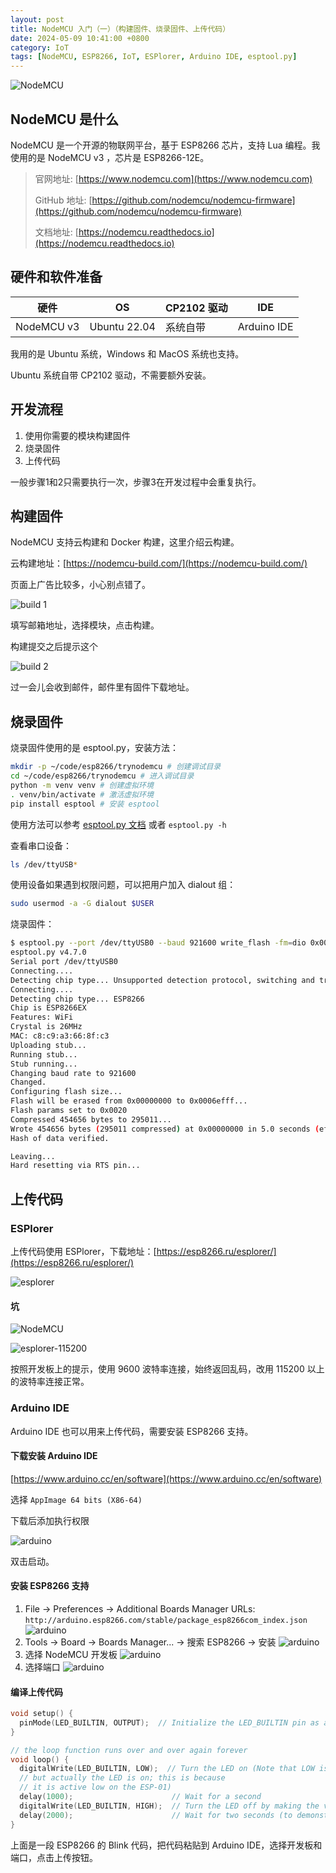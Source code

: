 ```yaml
---
layout: post
title: NodeMCU 入门（一）（构建固件、烧录固件、上传代码）
date: 2024-05-09 10:41:00 +0800
category: IoT
tags: [NodeMCU, ESP8266, IoT, ESPlorer, Arduino IDE, esptool.py]
---
```

![NodeMCU](/assets/img/NodeMCU/NodeMCU-1.jpg)

## NodeMCU 是什么

NodeMCU 是一个开源的物联网平台，基于 ESP8266 芯片，支持 Lua 编程。我使用的是 NodeMCU v3 ，芯片是 ESP8266-12E。

> 官网地址: [https://www.nodemcu.com](https://www.nodemcu.com)
>
> GitHub 地址: [https://github.com/nodemcu/nodemcu-firmware](https://github.com/nodemcu/nodemcu-firmware)
>
> 文档地址: [https://nodemcu.readthedocs.io](https://nodemcu.readthedocs.io)

## 硬件和软件准备

| 硬件 | OS | CP2102 驱动 | IDE |
| --- | --- | --- | --- |
| NodeMCU v3 | Ubuntu 22.04 | 系统自带 | Arduino IDE |

我用的是 Ubuntu 系统，Windows 和 MacOS 系统也支持。

Ubuntu 系统自带 CP2102 驱动，不需要额外安装。

## 开发流程

1. 使用你需要的模块构建固件
2. 烧录固件
3. 上传代码

一般步骤1和2只需要执行一次，步骤3在开发过程中会重复执行。

## 构建固件

NodeMCU 支持云构建和 Docker 构建，这里介绍云构建。

云构建地址：[https://nodemcu-build.com/](https://nodemcu-build.com/)

页面上广告比较多，小心别点错了。

![build 1](/assets/img/NodeMCU/cloud-build-1.png)

填写邮箱地址，选择模块，点击构建。

构建提交之后提示这个

![build 2](/assets/img/NodeMCU/cloud-build-2.png)

过一会儿会收到邮件，邮件里有固件下载地址。

## 烧录固件

烧录固件使用的是 esptool.py，安装方法：

```bash
mkdir -p ~/code/esp8266/trynodemcu # 创建调试目录
cd ~/code/esp8266/trynodemcu # 进入调试目录
python -m venv venv # 创建虚拟环境
. venv/bin/activate # 激活虚拟环境
pip install esptool # 安装 esptool
```

使用方法可以参考 [esptool.py 文档](https://docs.espressif.com/projects/esptool/en/latest/esp32/) 或者 `esptool.py -h`

查看串口设备：

```bash
ls /dev/ttyUSB*
```

使用设备如果遇到权限问题，可以把用户加入 dialout 组：

```bash
sudo usermod -a -G dialout $USER
```

烧录固件：

```bash
$ esptool.py --port /dev/ttyUSB0 --baud 921600 write_flash -fm=dio 0x00000 ~/下载/nodemcu-release-7-modules-2024-05-09-03-10-36-float.bin
esptool.py v4.7.0
Serial port /dev/ttyUSB0
Connecting....
Detecting chip type... Unsupported detection protocol, switching and trying again...
Connecting....
Detecting chip type... ESP8266
Chip is ESP8266EX
Features: WiFi
Crystal is 26MHz
MAC: c8:c9:a3:66:8f:c3
Uploading stub...
Running stub...
Stub running...
Changing baud rate to 921600
Changed.
Configuring flash size...
Flash will be erased from 0x00000000 to 0x0006efff...
Flash params set to 0x0020
Compressed 454656 bytes to 295011...
Wrote 454656 bytes (295011 compressed) at 0x00000000 in 5.0 seconds (effective 729.2 kbit/s)...
Hash of data verified.

Leaving...
Hard resetting via RTS pin...
```

## 上传代码

### ESPlorer

上传代码使用 ESPlorer，下载地址：[https://esp8266.ru/esplorer/](https://esp8266.ru/esplorer/)

![esplorer](/assets/img/NodeMCU/ESPlorer_v0.2.0.png)

#### 坑

![NodeMCU](/assets/img/NodeMCU/NodeMCU-2.jpg)

![esplorer-115200](/assets/img/NodeMCU/ESPlorer_v0.2.0-1.png)

按照开发板上的提示，使用 9600 波特率连接，始终返回乱码，改用 115200 以上的波特率连接正常。

### Arduino IDE

Arduino IDE 也可以用来上传代码，需要安装 ESP8266 支持。

#### 下载安装 Arduino IDE

[https://www.arduino.cc/en/software](https://www.arduino.cc/en/software)

选择 `AppImage 64 bits (X86-64)`

下载后添加执行权限

![arduino](/assets/img/NodeMCU/arduino-ide-5.png)

双击启动。

#### 安装 ESP8266 支持

1. File -> Preferences -> Additional Boards Manager URLs: `http://arduino.esp8266.com/stable/package_esp8266com_index.json`
![arduino](/assets/img/NodeMCU/arduino-ide-1.png)
2. Tools -> Board -> Boards Manager... -> 搜索 ESP8266 -> 安装
![arduino](/assets/img/NodeMCU/arduino-ide-2.png)
3. 选择 NodeMCU 开发板
![arduino](/assets/img/NodeMCU/arduino-ide-3.png)
4. 选择端口
![arduino](/assets/img/NodeMCU/arduino-ide-4.png)

#### 编译上传代码

```c
void setup() {
  pinMode(LED_BUILTIN, OUTPUT);  // Initialize the LED_BUILTIN pin as an output
}

// the loop function runs over and over again forever
void loop() {
  digitalWrite(LED_BUILTIN, LOW);  // Turn the LED on (Note that LOW is the voltage level
  // but actually the LED is on; this is because
  // it is active low on the ESP-01)
  delay(1000);                      // Wait for a second
  digitalWrite(LED_BUILTIN, HIGH);  // Turn the LED off by making the voltage HIGH
  delay(2000);                      // Wait for two seconds (to demonstrate the active low LED)
}
```

上面是一段 ESP8266 的 Blink 代码，把代码粘贴到 Arduino IDE，选择开发板和端口，点击上传按钮。
